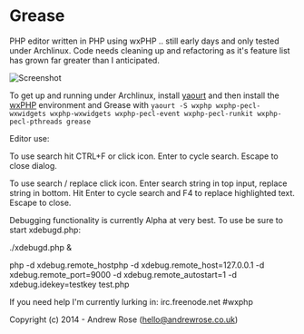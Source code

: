 Grease
======

PHP editor written in PHP using wxPHP .. still early days and only tested under Archlinux.  Code needs cleaning up and refactoring as it's feature list has grown far greater than I anticipated.

![Screenshot](http://wxphp.org/images/static/application-grease-archlinux5.png)

To get up and running under Archlinux, install [yaourt](http://wiki.archlinux.org/index.php/yaourt/) and then install the [wxPHP](http://wxphp.org/) environment and Grease with ```yaourt -S wxphp wxphp-pecl-wxwidgets wxphp-wxwidgets wxphp-pecl-event wxphp-pecl-runkit wxphp-pecl-pthreads grease```

Editor use:

To use search hit CTRL+F or click icon.  Enter to cycle search. Escape to close dialog.

To use search / replace click icon.  Enter search string in top input, replace string in bottom.  Hit Enter to cycle search and F4 to replace highlighted text.  Escape to close.

Debugging functionality is currently Alpha at very best.  To use be sure to start xdebugd.php:

./xdebugd.php &

php -d xdebug.remote_hostphp -d xdebug.remote_host=127.0.0.1 -d xdebug.remote_port=9000 -d xdebug.remote_autostart=1 -d xdebug.idekey=testkey test.php


If you need help I'm currently lurking in: irc.freenode.net #wxphp

Copyright (c) 2014 - Andrew Rose (hello@andrewrose.co.uk)
